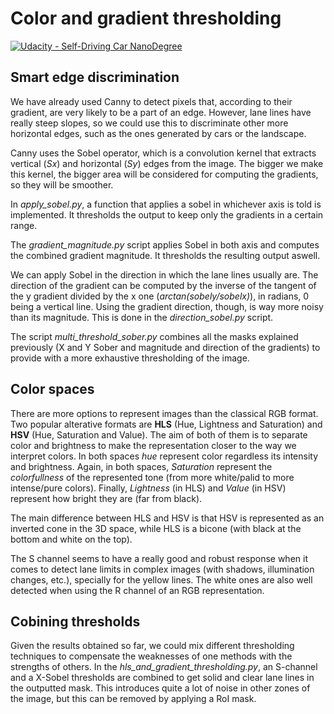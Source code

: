 # Color and gradient thresholding

[![Udacity - Self-Driving Car NanoDegree](https://s3.amazonaws.com/udacity-sdc/github/shield-carnd.svg)](http://www.udacity.com/drive)

## Smart edge discrimination

We have already used Canny to detect pixels that, according to their gradient, are very likely to be a part of an edge. However, lane lines have really steep slopes, so we could use this to discriminate other more horizontal edges, such as the ones generated by cars or the landscape.

Canny uses the Sobel operator, which is a convolution kernel that extracts vertical (*Sx*) and horizontal (*Sy*) edges from the image. The bigger we make this kernel, the bigger area will be considered for computing the gradients, so they will be smoother.


In *apply_sobel.py*, a function that applies a sobel in whichever axis is told is implemented. It thresholds the output to keep only the gradients in a certain range.

The *gradient_magnitude.py* script applies Sobel in both axis and computes the combined gradient magnitude. It thresholds the resulting output aswell.


We can apply Sobel in the direction in which the lane lines usually are. The direction of the gradient can be computed by the inverse of the tangent of the y gradient divided by the x one (*arctan(sobely/sobelx)*), in radians, 0 being a vertical line. Using the gradient direction, though, is way more noisy than its magnitude. This is done in the *direction_sobel.py* script.

The script *multi_threshold_sober.py* combines all the masks explained previously (X and Y Sober and magnitude and direction of the gradients) to provide with a more exhaustive thresholding of the image.


## Color spaces

There are more options to represent images than the classical RGB format. Two popular alterative formats are **HLS** (Hue, Lightness and Saturation) and **HSV** (Hue, Saturation and Value). The aim of both of them is to separate color and brightness to make the representation closer to the way we interpret colors. In both spaces *hue* represent color regardless its intensity and brightness. Again, in both spaces, *Saturation* represent the *colorfullness* of the represented tone (from more white/palid to more intense/pure colors). Finally, *Lightness* (in HLS) and *Value* (in HSV) represent how bright they are (far from black).

The main difference between HLS and HSV is that HSV is represented as an inverted cone in the 3D space, while HLS is a bicone (with black at the bottom and white on the top).

The S channel seems to have a really good and robust response when it comes to detect lane limits in complex images (with shadows, illumination changes, etc.), specially for the yellow lines. The white ones are also well detected when using the R channel of an RGB representation.


## Cobining thresholds

Given the results obtained so far, we could mix different thresholding techniques to compensate the weaknesses of one methods with the strengths of others. In the *hls_and_gradient_thresholding.py*, an S-channel and a X-Sobel thresholds are combined to get solid and clear lane lines in the outputted mask. This introduces quite a lot of noise in other zones of the image, but this can be removed by applying a RoI mask.
